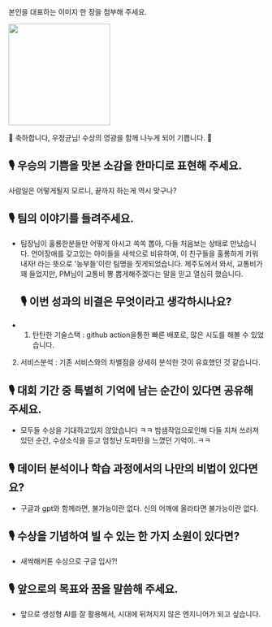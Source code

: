 본인을 대표하는 이미지 한 장을 첨부해 주세요.

<img src="./assets/우정균.jpeg" width="200">

🎉 축하합니다, 우정균님! 수상의 영광을 함께 나누게 되어 기쁩니다. 🎉

## 🎙️ 우승의 기쁨을 맛본 소감을 한마디로 표현해 주세요.
사람일은 어떻게될지 모르니, 끝까지 하는게 역시 맞구나?

## 🎙️ 팀의 이야기를 들려주세요.
- 팀장님이 훌룡한분들만 어떻게 아시고 쏙쏙 뽑아, 다들 처음보는 상태로 만났습니다.
언어장애를 갖고있는 아이들을 새싹으로 비유하여, 이 친구들을 훌룡하게 키워내자! 라는 뜻으로 '농부들'이란 팀명을 짓게되었습니다.
제주도에서 와서, 교통비가 꽤 들었지만, PM님이 교통비 뽕 뽑게해주겠다는 말을 믿고 열심히 했습니다.

  ## 🎙️ 이번 성과의 비결은 무엇이라고 생각하시나요?
- 1. 탄탄한 기술스택 : github action을통한 빠른 배포로, 많은 시도를 해볼 수 있었습니다.
2. 서비스분석 : 기존 서비스와의 차별점을 상세히 분석한 것이 유효했던 것 같습니다.

## 🎙️ 대회 기간 중 특별히 기억에 남는 순간이 있다면 공유해 주세요.
- 모두들 수상을 기대하고있지 않았습니다 ㅋㅋ 밤샘작업으로인해 다들 지쳐 쓰러져있던 순간, 수상소식을 듣고 엄청난 도파민을 느꼈던 기억이..ㅋㅋ

## 🎙️ 데이터 분석이나 학습 과정에서의 나만의 비법이 있다면요?
- 구글과 gpt와 함께라면, 불가능이란 없다. 신의 어깨에 올라타면 불가능이란 없다.

## 🎙️ 수상을 기념하여 빌 수 있는 한 가지 소원이 있다면?
- 새싹해커톤 수상으로 구글 입사?!

## 🎙️ 앞으로의 목표와 꿈을 말씀해 주세요.
- 앞으로 생성형 AI를 잘 활용해서, 시대에 뒤쳐지지 않은 엔지니어가 되고 싶습니다.